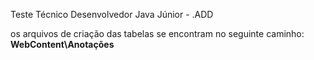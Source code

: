Teste Técnico Desenvolvedor Java Júnior - .ADD<br/>

os arquivos de criação das tabelas se encontram no seguinte caminho: <b>WebContent\Anotações</b>

